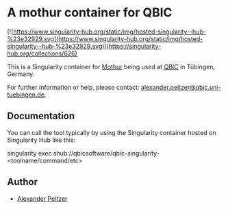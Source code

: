 # A mothur container for QBIC


[![https://www.singularity-hub.org/static/img/hosted-singularity--hub-%23e32929.svg](https://www.singularity-hub.org/static/img/hosted-singularity--hub-%23e32929.svg)](https://singularity-hub.org/collections/626)


This is a Singularity container for [Mothur](https://github.com/mothur/mothur) being used at [QBIC](https://qbic.life) in Tübingen, Germany.

For further information or help, please contact: alexander.peltzer@qbic.uni-tuebingen.de. 

## Documentation

You can call the tool typically by using the Singularity container hosted on Singularity Hub like this:

singularity exec shub://qbicsoftware/qbic-singularity-<toolname> <toolname/command/etc> 

## Author

* [Alexander Peltzer](https://github.com/apeltzer)
